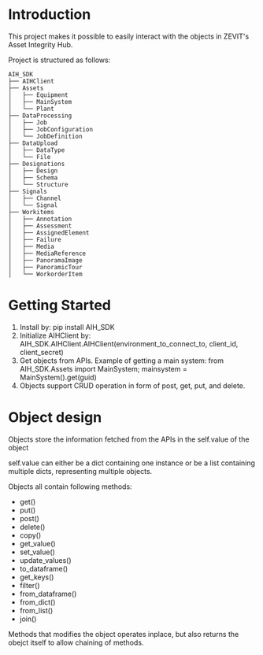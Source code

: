 # Introduction 
This project makes it possible to easily interact with the objects in ZEVIT's Asset Integrity Hub.

Project is structured as follows:

```
AIH_SDK
├── AIHClient
├── Assets
│   ├── Equipment
│   ├── MainSystem
│   └── Plant
├── DataProcessing
│   ├── Job
│   ├── JobConfiguration
│   └── JobDefinition
├── DataUpload
│   ├── DataType
│   └── File
├── Designations
│   ├── Design
│   ├── Schema
│   └── Structure
├── Signals
│   ├── Channel
│   └── Signal
├── Workitems
│   ├── Annotation
│   ├── Assessment
│   ├── AssignedElement
│   ├── Failure
│   ├── Media
│   ├── MediaReference
│   ├── PanoramaImage
│   ├── PanoramicTour
│   └── WorkorderItem
```

# Getting Started
1.	Install by: pip install AIH_SDK
2.	Initialize AIHClient by: AIH_SDK.AIHClient.AIHClient(environment_to_connect_to, client_id, client_secret)
3.	Get objects from APIs. Example of getting a main system: from AIH_SDK.Assets import MainSystem; mainsystem = MainSystem().get(guid)
4.	Objects support CRUD operation in form of post, get, put, and delete.

# Object design
Objects store the information fetched from the APIs in the self.value of the object

self.value can either be a dict containing one instance or be a list containing multiple dicts, representing multiple objects.

Objects all contain following methods:
* get()
* put()
* post()
* delete()
* copy()
* get_value()
* set_value()
* update_values()
* to_dataframe()
* get_keys()
* filter()
* from_dataframe()
* from_dict()
* from_list()
* join()

Methods that modifies the object operates inplace, but also returns the obejct itself to allow chaining of methods.